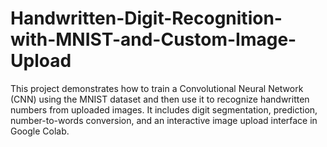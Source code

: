 # Handwritten-Digit-Recognition-with-MNIST-and-Custom-Image-Upload
This project demonstrates how to train a Convolutional Neural Network (CNN) using the MNIST dataset and then use it to recognize handwritten numbers from uploaded images. It includes digit segmentation, prediction, number-to-words conversion, and an interactive image upload interface in Google Colab.
